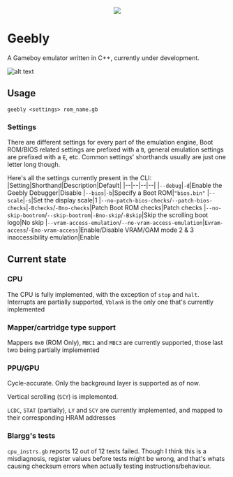 <p align="center">
  <img src="https://user-images.githubusercontent.com/15825466/97769482-3c496d00-1b0a-11eb-8930-72a60e210d15.png">
</p>

# Geebly
A Gameboy emulator written in C++, currently under development.

![alt text](https://user-images.githubusercontent.com/15825466/99772991-88287a00-2aea-11eb-9d80-630cd04bd06b.gif "Running Tetris")

## Usage
`geebly <settings> rom_name.gb`

### Settings
There are different settings for every part of the emulation engine, Boot ROM/BIOS related settings are prefixed with a `B`, general emulation settings are prefixed with a `E`, etc. Common settings' shorthands usually are just one letter long though.

Here's all the settings currently present in the CLI:
|Setting|Shorthand|Description|Default|
|--|--|--|--|
|`--debug`|`-d`|Enable the Geebly Debugger|Disable
|`--bios`|`-b`|Specify a Boot ROM|`"bios.bin"`
|`--scale`|`-s`|Set the display scale|1
|`--no-patch-bios-checks`/`--patch-bios-checks`|`-Bchecks`/`-Bno-checks`|Patch Boot ROM checks|Patch checks
|`--no-skip-bootrom`/`--skip-bootrom`|`-Bno-skip`/`-Bskip`|Skip the scrolling boot logo|No skip
|`--vram-access-emulation`/`--no-vram-access-emulation`|`Evram-access`/`-Eno-vram-access`|Enable/Disable VRAM/OAM mode 2 & 3 inaccessibility emulation|Enable

## Current state
### CPU
The CPU is fully implemented, with the exception of `stop` and `halt`. Interrupts are partially supported, `Vblank` is the only one that's currently implemented

### Mapper/cartridge type support
Mappers `0x0` (ROM Only), `MBC1` and `MBC3` are currently supported, those last two being partially implemented

### PPU/GPU
Cycle-accurate. Only the background layer is supported as of now.

Vertical scrolling (`SCY`) is implemented.

`LCDC`, `STAT` (partially), `LY` and `SCY` are currently implemented, and mapped to their corresponding HRAM addresses

### Blargg's tests
`cpu_instrs.gb` reports 12 out of 12 tests failed. Though I think this is a misdiagnosis, register values before tests might be wrong, and that's whats causing checksum errors when actually testing instructions/behaviour.
